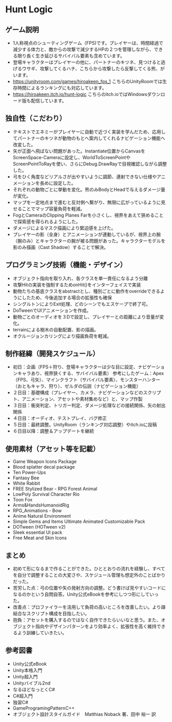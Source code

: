 # Hunt Logic
## ゲーム説明
- 1人称視点のシューティングゲーム（FPS)です。プレイヤーは、時間経過で減少する体力と、敵からの攻撃で減少するHPの２つを管理しながら、できる限り長く生き延びるサバイバル要素も含めています。
- 登場キャラクターはプレイヤーの他に、パートナーのキツネ、見つけると逃げるウサギ、攻撃してくるハチ、こちらから攻撃したら反撃してくる熊、がいます。
- https://unityroom.com/games/hiroakeen_fps_1
  こちらのUnityRoomでは生存時間によるランキングにも対応しています。
- https://hiroakeen.itch.io/hunt-logic
  こちらのitch.ioではWindowsダウンロード版も配信しています。

## 独自性（こだわり） 
- テキストでエネミーがプレイヤーに自動で近づく実装を学んだため、応用してパートナーのキツネが動物のもとへ案内してくれるナビゲーション機能へ改変した。
- 矢が正面へ飛ばない問題があった。Instantiate位置からCanvasをScreenSpace-Cameraに設定し、WorldToScreenPointやScreenPointToRayを使い、さらにDebug.DrawRayで目視確認しながら調整した。
- 弓をひく角度などリアルさが出やすいように調節、連射できない仕様やアニメーションを長めに設定した。
- それぞれの動物ごとに挙動を変化。熊のみBodyとHeadで与えるダメージ量が変化。
- マップを一定地点まで進むと反対側へ繋がり、無限に広がっているように見せることでマップ容量負荷を軽減。
- FogとCameraのClipping Planes Farを小さくし、視界をあえて狭めることで探索感を得られるようにした。
- ダメージによるマスク描画により緊迫感を上げた。
- プレイヤーの影（全身）とアニメーションが連動しているが、視界上の腕（腕のみ）とキャラクターの腕が被る問題があった。キャラクターモデルを影のみ描画（Cast Shadow）することで解決。

## プログラミング技術（機能・デザイン） 
- オブジェクト指向を取り入れ、各クラスを単一責任になるよう分離
- 攻撃Hitの実装を強制するためonHit()をインターフェイスで実装
- 動物たちの基底クラスをabstractとし、種別ごとに動作をoverrideできるようにしたため、今後追加する場合の拡張性も確保
- シングルトンによりExit処理、どのシーンでもエスケープで終了可。
- DoTweenでUIアニメーションを作成。
- 動物ごとのオーディオを３Dで設定し、プレイヤーとの距離により音量が変化。
- terrainによる樹木の自動配置、影の描画。
- オクルージョンカリングにより描画負荷を軽減。

## 制作経緯（開発スケジュール） 
- 初日：企画（FPS＋狩り、登場キャラクターは少な目に設定、ナビゲーションキャラあり、視界狭くする、サバイバル要素）
  参考にしたゲーム：Apex（FPS、弓矢）、マインクラフト（サバイバル要素）、モンスターハンター（おともキャラ、狩り）、ゼルダの伝説（ナビゲーション機能）
- ２日目：基礎構成（プレイヤー、カメラ、ナビゲーションなどのスクリプト、アニメーション、アセットや素材集めなど）と、マップ作製
- ３日目：衝突判定、トリガー判定、ダメージ処理などの接続関係、矢の射出関係
- ４日目：オーディオ、テストプレイ、バグ修正
- ５日目：最終調整。UnityRoom（ランキング対応調整）やitch.ioに投稿
- ６日目以降：調整＆アップデートを継続
  
## 使用素材（アセット等を記載） 
- Game Weapon Icons Package
- Blood splatter decal package
- Ten Power-Ups
- Fantasy Bee
- White Rabbit
- FREE Stylized Bear - RPG Forest Animal
- LowPoly Survival Character Rio
- Toon Fox
- Arms&HandsHumanoidRig
- RPG_Animations - Bow
- Anime Natural Environment
- Simple Gems and Items Ultimate Animated Customizable Pack
- DOTween (HOTween v2)
- Sleek essential UI pack
- Free Meat and Skin Icons

## まとめ
- 初めて形になるまで作ることができた。ひととおりの流れを経験し、すべてを自分で調整することの大変さや、スケジュール管理も想定外のことばかりだった。
- 苦労した点：弓の位置や矢の発射方向の調整。どう書けば見やすいコードになるのかという自問自答。Unity公式eBookを参考にしつつ形にしていった。
- 改善点：プロファイラーを活用して負荷の高いところを改善したい。より疎結合なスクリプト構成を目指したい。
- 抱負：アセットを購入するのではなく自作できたらいいなと思う。また、オブジェクト指向やデザインパターンをより効率よく、拡張性を高く維持できるよう訓練していきたい。

## 参考図書
- Unity公式eBook
- Unity本格入門
- Unity超入門
- Unityバイブル2nd
- なるほどなっとくC#
- C#超入門
- 独習C#
- GameProgramingPatternC++
- オブジェクト設計スタイルガイド　Matthias Noback 著、田中 裕一 訳
